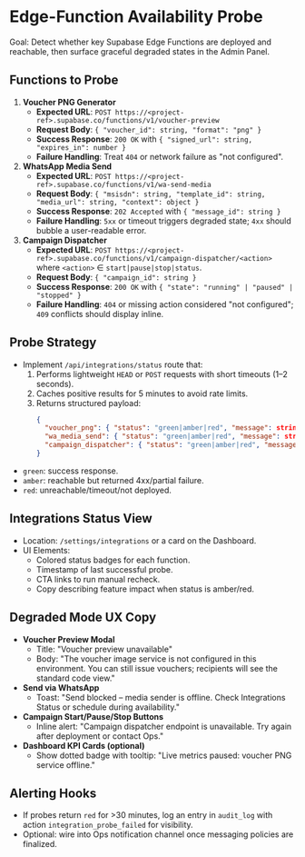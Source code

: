 # Edge-Function Availability Probe

Goal: Detect whether key Supabase Edge Functions are deployed and reachable,
then surface graceful degraded states in the Admin Panel.

## Functions to Probe

1. **Voucher PNG Generator**
   - **Expected URL**:
     `POST https://<project-ref>.supabase.co/functions/v1/voucher-preview`
   - **Request Body**: `{ "voucher_id": string, "format": "png" }`
   - **Success Response**: `200 OK` with
     `{ "signed_url": string, "expires_in": number }`
   - **Failure Handling**: Treat `404` or network failure as "not configured".
2. **WhatsApp Media Send**
   - **Expected URL**:
     `POST https://<project-ref>.supabase.co/functions/v1/wa-send-media`
   - **Request Body**:
     `{ "msisdn": string, "template_id": string, "media_url": string, "context": object }`
   - **Success Response**: `202 Accepted` with `{ "message_id": string }`
   - **Failure Handling**: `5xx` or timeout triggers degraded state; `4xx`
     should bubble a user-readable error.
3. **Campaign Dispatcher**
   - **Expected URL**:
     `POST https://<project-ref>.supabase.co/functions/v1/campaign-dispatcher/<action>`
     where `<action>` ∈ `start|pause|stop|status`.
   - **Request Body**: `{ "campaign_id": string }`
   - **Success Response**: `200 OK` with
     `{ "state": "running" | "paused" | "stopped" }`
   - **Failure Handling**: `404` or missing action considered "not configured";
     `409` conflicts should display inline.

## Probe Strategy

- Implement `/api/integrations/status` route that:
  1. Performs lightweight `HEAD` or `POST` requests with short timeouts (1–2
     seconds).
  2. Caches positive results for 5 minutes to avoid rate limits.
  3. Returns structured payload:
     ```json
     {
       "voucher_png": { "status": "green|amber|red", "message": string },
       "wa_media_send": { "status": "green|amber|red", "message": string },
       "campaign_dispatcher": { "status": "green|amber|red", "message": string }
     }
     ```
- `green`: success response.
- `amber`: reachable but returned 4xx/partial failure.
- `red`: unreachable/timeout/not deployed.

## Integrations Status View

- Location: `/settings/integrations` or a card on the Dashboard.
- UI Elements:
  - Colored status badges for each function.
  - Timestamp of last successful probe.
  - CTA links to run manual recheck.
  - Copy describing feature impact when status is amber/red.

## Degraded Mode UX Copy

- **Voucher Preview Modal**
  - Title: "Voucher preview unavailable"
  - Body: "The voucher image service is not configured in this environment. You
    can still issue vouchers; recipients will see the standard code view."
- **Send via WhatsApp**
  - Toast: "Send blocked – media sender is offline. Check Integrations Status or
    schedule during availability."
- **Campaign Start/Pause/Stop Buttons**
  - Inline alert: "Campaign dispatcher endpoint is unavailable. Try again after
    deployment or contact Ops."
- **Dashboard KPI Cards (optional)**
  - Show dotted badge with tooltip: "Live metrics paused: voucher PNG service
    offline."

## Alerting Hooks

- If probes return `red` for >30 minutes, log an entry in `audit_log` with
  action `integration_probe_failed` for visibility.
- Optional: wire into Ops notification channel once messaging policies are
  finalized.
